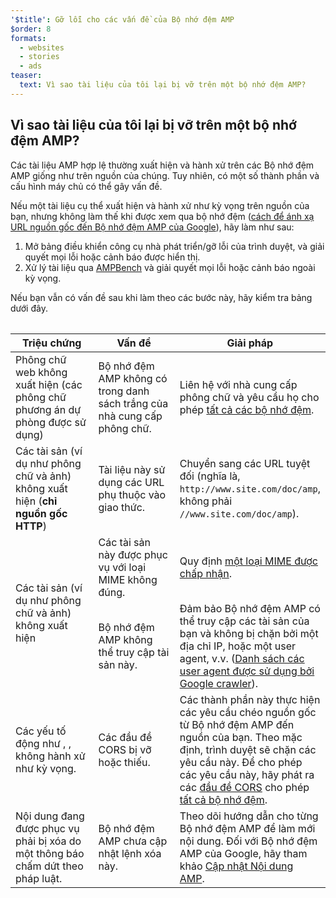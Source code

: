 ```yaml
---
'$title': Gỡ lỗi cho các vấn đề của Bộ nhớ đệm AMP
$order: 8
formats:
  - websites
  - stories
  - ads
teaser:
  text: Vì sao tài liệu của tôi lại bị vỡ trên một bộ nhớ đệm AMP?
---
```


<!--
This file is imported from https://github.com/ampproject/amphtml/blob/master/spec/amp-cache-debugging.md.
Please do not change this file.
If you have found a bug or an issue please
have a look and request a pull request there.
-->

## Vì sao tài liệu của tôi lại bị vỡ trên một bộ nhớ đệm AMP? <a name="why-is-my-doc-broken-on-an-amp-cache"></a>

Các tài liệu AMP hợp lệ thường xuất hiện và hành xử trên các Bộ nhớ đệm AMP giống như trên nguồn của chúng. Tuy nhiên, có một số thành phần và cấu hình máy chủ có thể gây vấn đề.

Nếu một tài liệu cụ thể xuất hiện và hành xử như kỳ vọng trên nguồn của bạn, nhưng không làm thế khi được xem qua bộ nhớ đệm ([cách để ánh xạ URL nguồn gốc đến Bộ nhớ đệm AMP của Google](https://developers.google.com/amp/cache/overview#amp-cache-url-format)), hãy làm như sau:

1. Mở bảng điều khiển công cụ nhà phát triển/gỡ lỗi của trình duyệt, và giải quyết mọi lỗi hoặc cảnh báo được hiển thị.
2. Xử lý tài liệu qua [AMPBench](https://ampbench.appspot.com/) và giải quyết mọi lỗi hoặc cảnh báo ngoài kỳ vọng.

Nếu bạn vẫn có vấn đề sau khi làm theo các bước này, hãy kiểm tra bảng dưới đây.

<table>
<table>
  <thead>
    <tr>
      <th width="30%">Triệu chứng</th>
      <th width="30%">Vấn đề</th>
      <th width="40%">Giải pháp</th>
    </tr>
  </thead>
  <tbody>
    <tr>
      <td>Phông chữ web không xuất hiện (các phông chữ phương án dự phòng được sử dụng)</td>
      <td>Bộ nhớ đệm AMP không có trong danh sách trắng của nhà cung cấp phông chữ.</td>
      <td>Liên hệ với nhà cung cấp phông chữ và yêu cầu họ cho phép <a href="amp-cors-requests.md#cors-security-in-amp">tất cả các bộ nhớ đệm</a>.</td>
    </tr>
    <tr>
      <td>Các tài sản (ví dụ như phông chữ và ảnh) không xuất hiện (<strong>chỉ nguồn gốc HTTP</strong>)</td>
      <td>Tài liệu này sử dụng các URL phụ thuộc vào giao thức.</td>
      <td>Chuyển sang các URL tuyệt đối (nghĩa là, <code>http://www.site.com/doc/amp</code>, không phải <code>//www.site.com/doc/amp</code>).</td>
    </tr>
    <tr>
      <td rowspan="2">Các tài sản (ví dụ như phông chữ và ảnh) không xuất hiện</td>
      <td>Các tài sản này được phục vụ với loại MIME không đúng.</td>
      <td>Quy định <a href="https://github.com/ampproject/amphtml/blob/master/spec/amp-cache-guidelines.md#guidelines-accepted-mime-types">một loại MIME được chấp nhận</a>.</td>
    </tr>
    <tr>
      <td>Bộ nhớ đệm AMP không thể truy cập tài sản này.</td>
      <td>Đảm bảo Bộ nhớ đệm AMP có thể truy cập các tài sản của bạn và không bị chặn bởi một địa chỉ IP, hoặc một user agent, v.v. (<a href="https://support.google.com/webmasters/answer/1061943?hl=en">Danh sách các user agent được sử dụng bởi Google crawler</a>).</td>
    </tr>
    <tr>
      <td>Các yếu tố động như <code><amp-form/></code>, <code><amp-list/></code>, không hành xử như kỳ vọng.</td>
      <td>Các đầu đề CORS bị vỡ hoặc thiếu.</td>
      <td>Các thành phần này thực hiện các yêu cầu chéo nguồn gốc từ Bộ nhớ đệm AMP đến nguồn của bạn. Theo mặc định, trình duyệt sẽ chặn các yêu cầu này. Để cho phép các yêu cầu này, hãy phát ra các <a href="https://developer.mozilla.org/en-US/docs/Web/HTTP/Access_control_CORS">đầu đề CORS</a> cho phép <a href="amp-cors-requests.md">tất cả bộ nhớ đệm</a>.</td>
    </tr>
    <tr>
      <td>Nội dung đang được phục vụ phải bị xóa do một thông báo chấm dứt theo pháp luật.</td>
      <td>Bộ nhớ đệm AMP chưa cập nhật lệnh xóa này.</td>
      <td>Theo dõi hướng dẫn cho từng Bộ nhớ đệm AMP để làm mới nội dung. Đối với Bộ nhớ đệm AMP của Google, hãy tham khảo <a href="https://developers.google.com/amp/cache/update-cache">Cập nhật Nội dung AMP</a>.</td>
    </tr>
</tbody>
</table>

</table>
